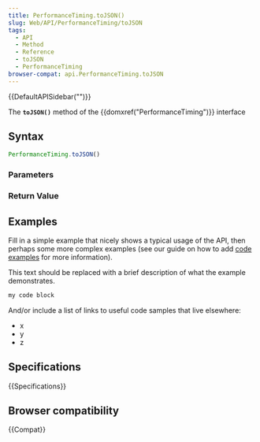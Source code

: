 ```yaml
---
title: PerformanceTiming.toJSON()
slug: Web/API/PerformanceTiming/toJSON
tags:
  - API
  - Method
  - Reference
  - toJSON
  - PerformanceTiming
browser-compat: api.PerformanceTiming.toJSON
---
```

{{DefaultAPISidebar("")}}

The **`toJSON()`** method of the {{domxref("PerformanceTiming")}} interface 

## Syntax

```js
PerformanceTiming.toJSON()
```

### Parameters



### Return Value



## Examples

Fill in a simple example that nicely shows a typical usage of the API, then perhaps some more complex examples (see our guide on how to add [code examples](/en-US/docs/MDN/Contribute/Structures/Code_examples) for more information).

This text should be replaced with a brief description of what the example demonstrates.

```js
my code block
```

And/or include a list of links to useful code samples that live elsewhere:

*   x
*   y
*   z

## Specifications

{{Specifications}}

## Browser compatibility

{{Compat}}

